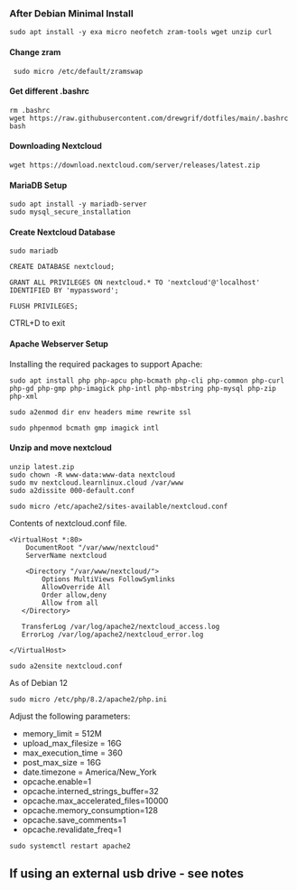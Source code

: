 ### After Debian Minimal Install

``` shell
sudo apt install -y exa micro neofetch zram-tools wget unzip curl
```

#### Change zram

```shell
 sudo micro /etc/default/zramswap
 ```
 #### Get different .bashrc
 ```shell
 rm .bashrc
 wget https://raw.githubusercontent.com/drewgrif/dotfiles/main/.bashrc
 bash
 ```
 
#### Downloading Nextcloud

```shell
wget https://download.nextcloud.com/server/releases/latest.zip
```

#### MariaDB Setup

```shell
sudo apt install -y mariadb-server
sudo mysql_secure_installation
```

#### Create Nextcloud Database

```shell
sudo mariadb
```

```shell
CREATE DATABASE nextcloud;
```
```shell
GRANT ALL PRIVILEGES ON nextcloud.* TO 'nextcloud'@'localhost' IDENTIFIED BY 'mypassword';
```
```shell
FLUSH PRIVILEGES;
```
CTRL+D to exit

#### Apache Webserver Setup

Installing the required packages to support Apache:

``` shell
sudo apt install php php-apcu php-bcmath php-cli php-common php-curl php-gd php-gmp php-imagick php-intl php-mbstring php-mysql php-zip php-xml
```
```shell
sudo a2enmod dir env headers mime rewrite ssl
```
```shell
sudo phpenmod bcmath gmp imagick intl
```

#### Unzip and move nextcloud

```shell
unzip latest.zip
sudo chown -R www-data:www-data nextcloud
sudo mv nextcloud.learnlinux.cloud /var/www
sudo a2dissite 000-default.conf
```
```shell
sudo micro /etc/apache2/sites-available/nextcloud.conf
```
Contents of nextcloud.conf file.
```
<VirtualHost *:80>
    DocumentRoot "/var/www/nextcloud"
    ServerName nextcloud

    <Directory "/var/www/nextcloud/">
        Options MultiViews FollowSymlinks
        AllowOverride All
        Order allow,deny
        Allow from all
   </Directory>

   TransferLog /var/log/apache2/nextcloud_access.log
   ErrorLog /var/log/apache2/nextcloud_error.log

</VirtualHost>
```

```shell
sudo a2ensite nextcloud.conf
```

As of Debian 12
``` shell
sudo micro /etc/php/8.2/apache2/php.ini
```

Adjust the following parameters:

* memory_limit = 512M
* upload_max_filesize = 16G
* max_execution_time = 360
* post_max_size = 16G
* date.timezone = America/New_York
* opcache.enable=1
* opcache.interned_strings_buffer=32
* opcache.max_accelerated_files=10000
* opcache.memory_consumption=128
* opcache.save_comments=1
* opcache.revalidate_freq=1

```shell
sudo systemctl restart apache2
```

## If using an external usb drive - see notes
